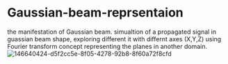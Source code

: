 # Gaussian-beam-reprsentaion
the manifestation of Gaussian beam.
simualtion of a propagated signal in guassian beam shape, exploring different it with differnt axes (X,Y,Z)
using Fourier transform concept representing the planes in another domain.
![146640424-d5f2cc5e-8f05-4278-92b8-8f60a72f8cfd](https://user-images.githubusercontent.com/67390061/146657256-553bb8dc-afbb-4bea-b735-aaca7067b389.png)
